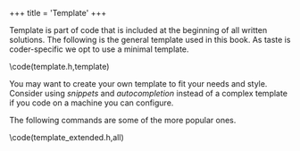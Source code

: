 +++
title = 'Template'
+++

Template is part of code that is included at the beginning of all written solutions.
The following is the general template used in this book.
As taste is coder-specific we opt to use a minimal template.

\code(template.h,template)

You may want to create your own template to fit your needs and style.
Consider using *snippets* and *autocompletion* instead of a complex template if you code on a machine you can configure.

The following commands are some of the more popular ones.

\code(template_extended.h,all)


